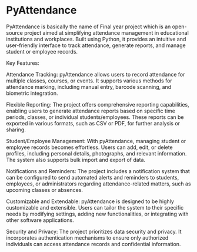 # PyAttendance
PyAttendance is basically the name of Final year project which  is an open-source project aimed at simplifying attendance management in educational institutions and workplaces. Built using Python, it provides an intuitive and user-friendly interface to track attendance, generate reports, and manage student or employee records.

Key Features:

Attendance Tracking: pyAttendance allows users to record attendance for multiple classes, courses, or events. It supports various methods for attendance marking, including manual entry, barcode scanning, and biometric integration.

Flexible Reporting: The project offers comprehensive reporting capabilities, enabling users to generate attendance reports based on specific time periods, classes, or individual students/employees. These reports can be exported in various formats, such as CSV or PDF, for further analysis or sharing.

Student/Employee Management: With pyAttendance, managing student or employee records becomes effortless. Users can add, edit, or delete profiles, including personal details, photographs, and relevant information. The system also supports bulk import and export of data.

Notifications and Reminders: The project includes a notification system that can be configured to send automated alerts and reminders to students, employees, or administrators regarding attendance-related matters, such as upcoming classes or absences.

Customizable and Extendable: pyAttendance is designed to be highly customizable and extensible. Users can tailor the system to their specific needs by modifying settings, adding new functionalities, or integrating with other software applications.

Security and Privacy: The project prioritizes data security and privacy. It incorporates authentication mechanisms to ensure only authorized individuals can access attendance records and confidential information.
